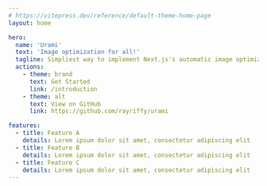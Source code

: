 ```yaml
---
# https://vitepress.dev/reference/default-theme-home-page
layout: home

hero:
  name: 'Urami'
  text: 'Image optimization for all!'
  tagline: Simpliest way to implement Next.js's automatic image optimization to any framework
  actions:
    - theme: brand
      text: Get Started
      link: /introduction
    - theme: alt
      text: View on GitHub
      link: https://github.com/rayriffy/urami

features:
  - title: Feature A
    details: Lorem ipsum dolor sit amet, consectetur adipiscing elit
  - title: Feature B
    details: Lorem ipsum dolor sit amet, consectetur adipiscing elit
  - title: Feature C
    details: Lorem ipsum dolor sit amet, consectetur adipiscing elit
---
```

